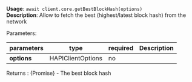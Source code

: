 **Usage**: `await client.core.getBestBlockHash(options)`  
**Description**: Allow to fetch the best (highest/latest block hash) from the network

Parameters:

| parameters                | type                | required       | Description                                                                                      |
|---------------------------|---------------------|----------------| ------------------------------------------------------------------------------------------------ |
| **options**               | HAPIClientOptions   | no             |  |

Returns : {Promise<string>} - The best block hash
